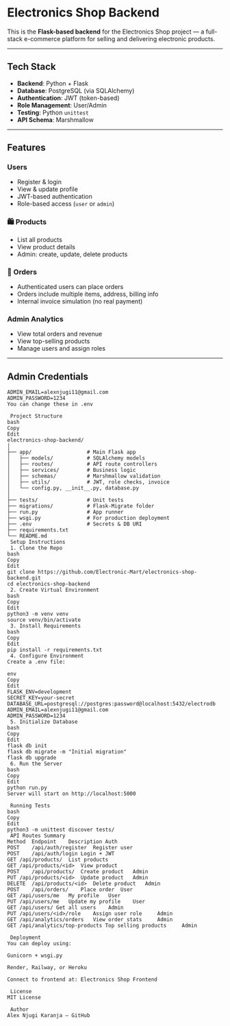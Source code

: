 # Electronics Shop Backend

This is the **Flask-based backend** for the Electronics Shop project — a full-stack e-commerce platform for selling and delivering electronic products.

---

## Tech Stack

- **Backend**: Python + Flask
- **Database**: PostgreSQL (via SQLAlchemy)
- **Authentication**: JWT (token-based)
- **Role Management**: User/Admin
- **Testing**: Python `unittest`
- **API Schema**: Marshmallow

---

##  Features

###  Users
- Register & login
- View & update profile
- JWT-based authentication
- Role-based access (`user` or `admin`)

### 🛍 Products
- List all products
- View product details
- Admin: create, update, delete products

### 🛒 Orders
- Authenticated users can place orders
- Orders include multiple items, address, billing info
- Internal invoice simulation (no real payment)

### Admin Analytics
- View total orders and revenue
- View top-selling products
- Manage users and assign roles

---

## Admin Credentials

```env
ADMIN_EMAIL=alexnjugi11@gmail.com
ADMIN_PASSWORD=1234
You can change these in .env

 Project Structure
bash
Copy
Edit
electronics-shop-backend/
│
├── app/                  # Main Flask app
│   ├── models/           # SQLAlchemy models
│   ├── routes/           # API route controllers
│   ├── services/         # Business logic
│   ├── schemas/          # Marshmallow validation
│   ├── utils/            # JWT, role checks, invoice
│   └── config.py, __init__.py, database.py
│
├── tests/                # Unit tests
├── migrations/           # Flask-Migrate folder
├── run.py                # App runner
├── wsgi.py               # For production deployment
├── .env                  # Secrets & DB URI
├── requirements.txt
└── README.md
 Setup Instructions
 1. Clone the Repo
bash
Copy
Edit
git clone https://github.com/Electronic-Mart/electronics-shop-backend.git
cd electronics-shop-backend
 2. Create Virtual Environment
bash
Copy
Edit
python3 -m venv venv
source venv/bin/activate
 3. Install Requirements
bash
Copy
Edit
pip install -r requirements.txt
 4. Configure Environment
Create a .env file:

env
Copy
Edit
FLASK_ENV=development
SECRET_KEY=your-secret
DATABASE_URL=postgresql://postgres:password@localhost:5432/electrodb
ADMIN_EMAIL=alexnjugi11@gmail.com
ADMIN_PASSWORD=1234
 5. Initialize Database
bash
Copy
Edit
flask db init
flask db migrate -m "Initial migration"
flask db upgrade
 6. Run the Server
bash
Copy
Edit
python run.py
Server will start on http://localhost:5000

 Running Tests
bash
Copy
Edit
python3 -m unittest discover tests/
 API Routes Summary
Method	Endpoint	Description	Auth
POST	/api/auth/register	Register user	
POST	/api/auth/login	Login + JWT	
GET	/api/products/	List products	
GET	/api/products/<id>	View product	
POST	/api/products/	Create product	 Admin
PUT	/api/products/<id>	Update product	 Admin
DELETE	/api/products/<id>	Delete product	 Admin
POST	/api/orders/	Place order	 User
GET	/api/users/me	My profile	 User
PUT	/api/users/me	Update my profile	 User
GET	/api/users/	Get all users	 Admin
PUT	/api/users/<id>/role	Assign user role	 Admin
GET	/api/analytics/orders	View order stats	 Admin
GET	/api/analytics/top-products	Top selling products	 Admin

 Deployment
You can deploy using:

Gunicorn + wsgi.py

Render, Railway, or Heroku

Connect to frontend at: Electronics Shop Frontend

 License
MIT License

 Author
Alex Njugi Karanja — GitHub
